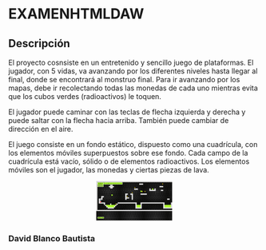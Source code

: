 # EXAMENHTMLDAW

## Descripción
El proyecto cosnsiste en un entretenido y sencillo juego de plataformas. El jugador, con 5 vidas, va avanzando por los diferentes niveles hasta llegar al final, donde se encontrará al monstruo final. Para ir avanzando por los mapas, debe ir recolectando todas las monedas de cada uno mientras evita que los cubos verdes (radioactivos) le toquen.

El jugador puede caminar con las teclas de flecha izquierda y derecha y puede saltar con la flecha hacia arriba. También puede cambiar de dirección en el aire.

El juego consiste en un fondo estático, dispuesto como una cuadrícula, con los elementos móviles superpuestos sobre ese fondo. Cada campo de la cuadrícula está vacío, sólido o de elementos radioactivos. Los elementos móviles son el jugador, las monedas y ciertas piezas de lava.

<p align="center">
  <img width="30%" src="https://github.com/Davidoff2103/EXAMENHTMLDAW/blob/main/imagenes/ejemplo.png?raw=true">
</p>

### David Blanco Bautista
